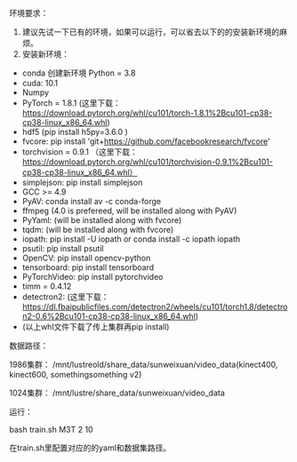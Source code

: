 环境要求：
1. 建议先试一下已有的环境，如果可以运行，可以省去以下的的安装新环境的麻烦。
2. 安装新环境：

- conda 创建新环境 Python = 3.8
- cuda: 10.1
- Numpy
- PyTorch = 1.8.1 (这里下载：https://download.pytorch.org/whl/cu101/torch-1.8.1%2Bcu101-cp38-cp38-linux_x86_64.whl)
- hdf5 (pip install h5py=3.6.0 )
- fvcore: pip install 'git+https://github.com/facebookresearch/fvcore'
- torchvision = 0.9.1 （这里下载：https://download.pytorch.org/whl/cu101/torchvision-0.9.1%2Bcu101-cp38-cp38-linux_x86_64.whl）
- simplejson: pip install simplejson
- GCC >= 4.9 
- PyAV: conda install av -c conda-forge
- ffmpeg (4.0 is prefereed, will be installed along with PyAV)
- PyYaml: (will be installed along with fvcore)
- tqdm: (will be installed along with fvcore)
- iopath: pip install -U iopath or conda install -c iopath iopath
- psutil: pip install psutil
- OpenCV: pip install opencv-python
- tensorboard: pip install tensorboard
- PyTorchVideo: pip install pytorchvideo
- timm = 0.4.12
- detectron2: (这里下载： https://dl.fbaipublicfiles.com/detectron2/wheels/cu101/torch1.8/detectron2-0.6%2Bcu101-cp38-cp38-linux_x86_64.whl)
- (以上whl文件下载了传上集群再pip install)

数据路径：

1986集群：   /mnt/lustreold/share_data/sunweixuan/video_data(kinect400, kinect600, somethingsomething v2)

1024集群：   /mnt/lustre/share_data/sunweixuan/video_data

运行：

bash train.sh M3T 2 10 

在train.sh里配置对应的的yaml和数据集路径。

